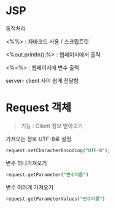 # JSP

동적처리

<%%> : 자바코드 사용 / 스크립트릿

<%out.println();%> : 웹페이지에서 출력

<%=%> : 웹페이지에 변수 출력

server- client 사이 쉽게 전달함



# Request 객체

>  기능 : Client 정보 받아오기

가져오는 정보 UTF-8로 설정

```sql 
request.setCharacterEncoding("UTF-8");
```

변수 하나가져오기

```sql
request.getParameter("변수이름")
```

변수 여러개 가져오기

```sql
request.getParameterValues("변수이름")
```

